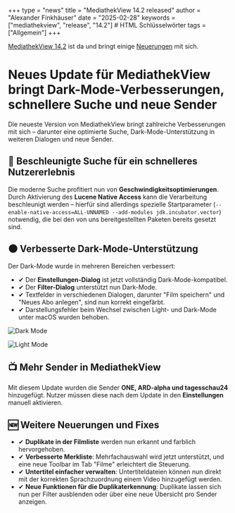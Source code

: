 +++
type = "news"
title = "MediathekView 14.2 released"
author = "Alexander Finkhäuser"
date = "2025-02-28"
keywords = ["mediathekview", "release", "14.2"] # HTML Schlüsselwörter
tags = ["Allgemein"]
+++

[MediathekView 14.2](https://mediathekview.de/download/) ist da und bringt einige [Neuerungen](https://mediathekview.de/changelog/14-2-0/) mit sich.

# **Neues Update für MediathekView bringt Dark-Mode-Verbesserungen, schnellere Suche und neue Sender**

Die neueste Version von MediathekView bringt zahlreiche Verbesserungen mit sich – darunter eine optimierte Suche, Dark-Mode-Unterstützung in weiteren Dialogen und neue Sender.

## **🔎 Beschleunigte Suche für ein schnelleres Nutzererlebnis**
Die moderne Suche profitiert nun von **Geschwindigkeitsoptimierungen**. Durch Aktivierung des **Lucene Native Access** kann die Verarbeitung beschleunigt werden – hierfür sind allerdings spezielle Startparameter (`--enable-native-access=ALL-UNNAMED --add-modules jdk.incubator.vector`) notwendig, die bei den von uns bereitgestellten Paketen bereits gesetzt sind.

## **🌑 Verbesserte Dark-Mode-Unterstützung**
Der Dark-Mode wurde in mehreren Bereichen verbessert:

- ✔ Der **Einstellungen-Dialog** ist jetzt vollständig Dark-Mode-kompatibel.  
- ✔ Der **Filter-Dialog** unterstützt nun Dark-Mode.  
- ✔ Textfelder in verschiedenen Dialogen, darunter "Film speichern" und "Neues Abo anlegen", sind nun korrekt eingefärbt.  
- ✔ Darstellungsfehler beim Wechsel zwischen Light- und Dark-Mode unter macOS wurden behoben.  

![Dark Mode](/images/news/mediathekview-14_2-darkmode.jpg)

![Light Mode](/images/news/mediathekview-14_2-lightmode.jpg)


## **📺 Mehr Sender in MediathekView**
Mit diesem Update wurden die Sender **ONE, ARD-alpha und tagesschau24** hinzugefügt. Nutzer müssen diese nach dem Update in den **Einstellungen** manuell aktivieren.

## **🆕 Weitere Neuerungen und Fixes**
- ✔ **Duplikate in der Filmliste** werden nun erkannt und farblich hervorgehoben.
- ✔ **Verbesserte Merkliste**: Mehrfachauswahl wird jetzt unterstützt, und eine neue Toolbar im Tab "Filme" erleichtert die Steuerung.
- ✔ **Untertitel einfacher verwalten**: Untertiteldateien können nun direkt mit der korrekten Sprachzuordnung einem Video hinzugefügt werden.
- ✔ **Neue Funktionen für die Duplikaterkennung**: Duplikate lassen sich nun per Filter ausblenden oder über eine neue Übersicht pro Sender anzeigen.


